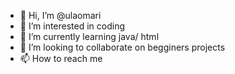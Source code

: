 - 👋 Hi, I’m @ulaomari
- 👀 I’m interested in coding 
- 🌱 I’m currently learning java/ html
- 💞️ I’m looking to collaborate on begginers projects
- 📫 How to reach me 

<!---
ulaomari/ulaomari is a ✨ special ✨ repository because its `README.md` (this file) appears on your GitHub profile.
You can click the Preview link to take a look at your changes.
--->
